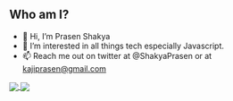 ## Who am I?

- 👋 Hi, I’m Prasen Shakya
- 👀 I’m interested in all things tech especially Javascript.
- 📫 Reach me out on twitter at @ShakyaPrasen or at kajiprasen@gmail.com

<a href="https://github.com/shakyaprasen">
  <img align="center" src="https://github-readme-stats.vercel.app/api?username=shakyaprasen&show_icons=true&theme=dark&count_private=true&include_all_commits=true" />
</a>
<a href="https://github.com/shakyaprasen">
  <img align="center" src="https://github-readme-stats.vercel.app/api/top-langs/?username=shakyaprasen&show_icons=true&theme=dark&count_private=true&layout=compact&langs_count=10" />
</a>


<!---
shakyaprasen/shakyaprasen is a ✨ special ✨ repository because its `README.md` (this file) appears on your GitHub profile.
You can click the Preview link to take a look at your changes.
--->
